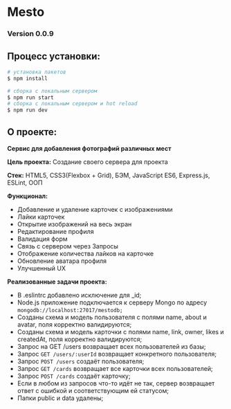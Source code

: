 # Mesto 

### Version 0.0.9

## Процесс установки:

```bash
# установка пакетов
$ npm install

# сборка с локальным сервером
$ npm run start
# сборка с локальным сервером и hot reload
$ npm run dev
```

## О проекте: 

**Сервис для добавления фотографий различных мест**

**Цель проекта:** Создание своего сервера для проекта

**Стек:** HTML5, CSS3(Flexbox + Grid), БЭМ, JavaScript ES6, Express.js, ESLint, ООП

**Функционал:**

- Добавление и удаление карточек с изображениями 
- Лайки карточек
- Открытие изображений на весь экран
- Редактирование профиля
- Валидация форм
- Связь с сервером через Запросы
- Отображение количества лайков на карточке
- Обновление аватара профиля
- Улучшенный UX

**Реализованные задачи проекта:**

- В .eslintrc добавлено исключение для _id;
- Node.js приложение подключается к серверу Mongo по адресу ``mongodb://localhost:27017/mestodb;``
- Созданы схема и модель пользователя с полями name, about и avatar, поля корректно валидируются;
- Созданы схема и модель карточки с полями name, link, owner, likes и createdAt, поля корректно валидируются;
- Запрос на GET /users возвращает всех пользователей из базы;
- Запрос ``GET /users/:userId`` возвращает конкретного пользователя;
- Запрос ``POST /users`` создаёт пользователя;
- Запрос ``GET /cards`` возвращает все карточки всех пользователей;
- Запрос ``POST /cards`` создаёт карточку;
- Если в любом из запросов что-то идёт не так, сервер возвращает ответ с ошибкой и соответствующим ей статусом;
- Папки public и data удалены;
